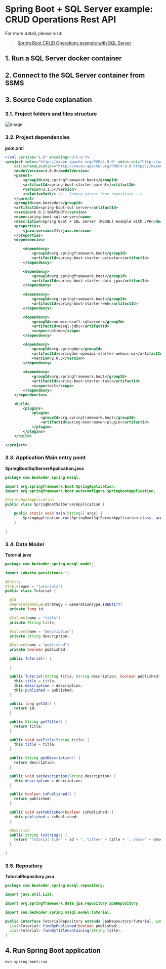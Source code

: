 # Spring Boot + SQL Server example: CRUD Operations Rest API

For more detail, please visit:
> [Spring Boot CRUD Operations example with SQL Server](https://www.bezkoder.com/spring-boot-sql-server/)

## 1. Run a SQL Server docker container

## 2. Connect to the SQL Server container from SSMS

## 3. Source Code explanation

### 3.1. Project folders and files structure

![image](https://github.com/luiscoco/spring-boot-sql-server-master/assets/32194879/653978f9-8a13-424c-b77d-416043bcc6b9)

### 3.2. Project dependencies

**pom.xml**

```xml
<?xml version="1.0" encoding="UTF-8"?>
<project xmlns="http://maven.apache.org/POM/4.0.0" xmlns:xsi="http://www.w3.org/2001/XMLSchema-instance"
	xsi:schemaLocation="http://maven.apache.org/POM/4.0.0 https://maven.apache.org/xsd/maven-4.0.0.xsd">
	<modelVersion>4.0.0</modelVersion>
	<parent>
		<groupId>org.springframework.boot</groupId>
		<artifactId>spring-boot-starter-parent</artifactId>
		<version>3.1.5</version>
		<relativePath/> <!-- lookup parent from repository -->
	</parent>
	<groupId>com.bezkoder</groupId>
	<artifactId>spring-boot-sql-server</artifactId>
	<version>0.0.1-SNAPSHOT</version>
	<name>spring-boot-sql-server</name>
	<description>Spring Boot + SQL Server (MSSQL) example with JPA</description>
	<properties>
		<java.version>21</java.version>
	</properties>
	<dependencies>

		<dependency>
			<groupId>org.springframework.boot</groupId>
			<artifactId>spring-boot-starter-actuator</artifactId>
		</dependency>

		<dependency>
			<groupId>org.springframework.boot</groupId>
			<artifactId>spring-boot-starter-data-jpa</artifactId>
		</dependency>
		
		<dependency>
			<groupId>org.springframework.boot</groupId>
			<artifactId>spring-boot-starter-web</artifactId>
		</dependency>

		<dependency>
			<groupId>com.microsoft.sqlserver</groupId>
			<artifactId>mssql-jdbc</artifactId>
			<scope>runtime</scope>
		</dependency>

		<dependency>
			<groupId>org.springdoc</groupId>
			<artifactId>springdoc-openapi-starter-webmvc-ui</artifactId>
			<version>2.0.3</version>
		</dependency>
		
		<dependency>
			<groupId>org.springframework.boot</groupId>
			<artifactId>spring-boot-starter-test</artifactId>
			<scope>test</scope>
		</dependency>
	</dependencies>

	<build>
		<plugins>
			<plugin>
				<groupId>org.springframework.boot</groupId>
				<artifactId>spring-boot-maven-plugin</artifactId>
			</plugin>
		</plugins>
	</build>

</project>
```

### 3.3. Application Main entry point

**SpringBootSqlServerApplication.java**

```java
package com.bezkoder.spring.mssql;

import org.springframework.boot.SpringApplication;
import org.springframework.boot.autoconfigure.SpringBootApplication;

@SpringBootApplication
public class SpringBootSqlServerApplication {

	public static void main(String[] args) {
		SpringApplication.run(SpringBootSqlServerApplication.class, args);
	}

}
```

### 3.4. Data Model

**Tutorial.java**

```java
package com.bezkoder.spring.mssql.model;

import jakarta.persistence.*;

@Entity
@Table(name = "tutorials")
public class Tutorial {

  @Id
  @GeneratedValue(strategy = GenerationType.IDENTITY)
  private long id;

  @Column(name = "title")
  private String title;

  @Column(name = "description")
  private String description;

  @Column(name = "published")
  private boolean published;

  public Tutorial() {

  }

  public Tutorial(String title, String description, boolean published) {
    this.title = title;
    this.description = description;
    this.published = published;
  }

  public long getId() {
    return id;
  }

  public String getTitle() {
    return title;
  }

  public void setTitle(String title) {
    this.title = title;
  }

  public String getDescription() {
    return description;
  }

  public void setDescription(String description) {
    this.description = description;
  }

  public boolean isPublished() {
    return published;
  }

  public void setPublished(boolean isPublished) {
    this.published = isPublished;
  }

  @Override
  public String toString() {
    return "Tutorial [id=" + id + ", title=" + title + ", desc=" + description + ", published=" + published + "]";
  }

}
```

### 3.5. Repository

**TutorialRepository.java**

```java
package com.bezkoder.spring.mssql.repository;

import java.util.List;

import org.springframework.data.jpa.repository.JpaRepository;

import com.bezkoder.spring.mssql.model.Tutorial;

public interface TutorialRepository extends JpaRepository<Tutorial, Long> {
  List<Tutorial> findByPublished(boolean published);
  List<Tutorial> findByTitleContaining(String title);
}
```


## 4. Run Spring Boot application
```
mvn spring-boot:run
```

